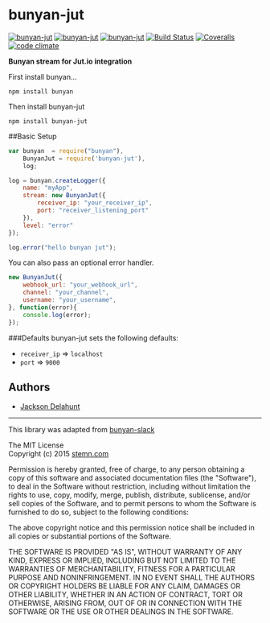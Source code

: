 # bunyan-jut
[![bunyan-jut](http://img.shields.io/npm/v/bunyan-jut.svg?style=flat-square)](https://www.npmjs.com/package/bunyan-jut)
[![bunyan-jut](http://img.shields.io/npm/dm/bunyan-jut.svg?style=flat-square)](https://www.npmjs.com/package/bunyan-jut)
[![bunyan-jut](http://img.shields.io/npm/l/bunyan-jut.svg?style=flat-square)](https://www.npmjs.com/package/bunyan-jut)
[![Build Status](https://img.shields.io/travis/qualitybath/bunyan-jut.svg?style=flat-square)](https://travis-ci.org/qualitybath/bunyan-jut)
[![Coveralls](https://img.shields.io/coveralls/qualitybath/bunyan-jut.svg?style=flat-square)](https://coveralls.io/r/qualitybath/bunyan-jut)
[![code climate](https://img.shields.io/codeclimate/github/qualitybath/bunyan-jut.svg?style=flat-square)](https://codeclimate.com/github/qualitybath/bunyan-jut)

**Bunyan stream for Jut.io integration**

First install bunyan...

```
npm install bunyan
```

Then install bunyan-jut

```
npm install bunyan-jut
```

##Basic Setup

```javascript
var bunyan  = require("bunyan"),
	BunyanJut = require('bunyan-jut'),
	log;

log = bunyan.createLogger({
	name: "myApp",
	stream: new BunyanJut({
		receiver_ip: "your_receiver_ip",
		port: "receiver_listening_port"
	}),
	level: "error"
});

log.error("hello bunyan jut");
```
You can also pass an optional error handler.

```javascript
new BunyanJut({
	webhook_url: "your_webhook_url",
	channel: "your_channel",
	username: "your_username",
}, function(error){
	console.log(error);
});
```

###Defaults
bunyan-jut sets the following defaults:

* `receiver_ip` => `localhost`
* `port` => `9000`


## Authors
* [Jackson Delahunt](https://github.com/sabrehagen)

***
This library was adapted from  [bunyan-slack](https://github.com/qualitybath/bunyan-slack)

The MIT License  
Copyright (c) 2015 [stemn.com](https://www.stemn.com/)

Permission is hereby granted, free of charge, to any person obtaining a copy of this software and associated documentation files (the "Software"), to deal in the Software without restriction, including without limitation the rights to use, copy, modify, merge, publish, distribute, sublicense, and/or sell copies of the Software, and to permit persons to whom the Software is furnished to do so, subject to the following conditions:

The above copyright notice and this permission notice shall be included in all copies or substantial portions of the Software.

THE SOFTWARE IS PROVIDED "AS IS", WITHOUT WARRANTY OF ANY KIND, EXPRESS OR IMPLIED, INCLUDING BUT NOT LIMITED TO THE WARRANTIES OF MERCHANTABILITY, FITNESS FOR A PARTICULAR PURPOSE AND NONINFRINGEMENT. IN NO EVENT SHALL THE AUTHORS OR COPYRIGHT HOLDERS BE LIABLE FOR ANY CLAIM, DAMAGES OR OTHER LIABILITY, WHETHER IN AN ACTION OF CONTRACT, TORT OR OTHERWISE, ARISING FROM, OUT OF OR IN CONNECTION WITH THE SOFTWARE OR THE USE OR OTHER DEALINGS IN THE SOFTWARE.
